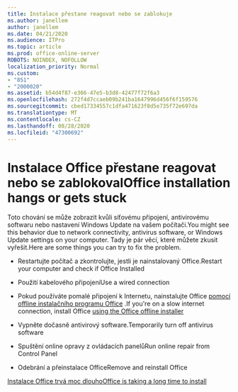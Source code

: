 ```yaml
---
title: Instalace přestane reagovat nebo se zablokuje
ms.author: janellem
author: janellem
ms.date: 04/21/2020
ms.audience: ITPro
ms.topic: article
ms.prod: office-online-server
ROBOTS: NOINDEX, NOFOLLOW
localization_priority: Normal
ms.custom:
- "851"
- "2000020"
ms.assetid: b54d4f87-e366-47e5-b3d8-42477f72f6a3
ms.openlocfilehash: 272f4d7ccaeb09b241ba1647996d456f6f159576
ms.sourcegitcommit: cbed17334557c1dfa471623f8d5e735f72e697da
ms.translationtype: MT
ms.contentlocale: cs-CZ
ms.lasthandoff: 08/28/2020
ms.locfileid: "47300692"
---
```

# <a name="office-installation-hangs-or-gets-stuck"></a><span data-ttu-id="fe8f5-102">Instalace Office přestane reagovat nebo se zablokoval</span><span class="sxs-lookup"><span data-stu-id="fe8f5-102">Office installation hangs or gets stuck</span></span>

<span data-ttu-id="fe8f5-103">Toto chování se může zobrazit kvůli síťovému připojení, antivirovému softwaru nebo nastavení Windows Update na vašem počítači.</span><span class="sxs-lookup"><span data-stu-id="fe8f5-103">You might see this behavior due to network connectivity, antivirus software, or Windows Update settings on your computer.</span></span> <span data-ttu-id="fe8f5-104">Tady je pár věcí, které můžete zkusit vyřešit.</span><span class="sxs-lookup"><span data-stu-id="fe8f5-104">Here are some things you can try to fix the problem.</span></span>
  
- <span data-ttu-id="fe8f5-105">Restartujte počítač a zkontrolujte, jestli je nainstalovaný Office.</span><span class="sxs-lookup"><span data-stu-id="fe8f5-105">Restart your computer and check if Office Installed</span></span>

- <span data-ttu-id="fe8f5-106">Použití kabelového připojení</span><span class="sxs-lookup"><span data-stu-id="fe8f5-106">Use a wired connection</span></span>

- <span data-ttu-id="fe8f5-107">Pokud používáte pomalé připojení k Internetu, nainstalujte Office [pomocí offline instalačního programu Office](https://support.office.com/article/f0a85fe7-118f-41cb-a791-d59cef96ad1c?wt.mc_id=Alchemy_ClientDIA) .</span><span class="sxs-lookup"><span data-stu-id="fe8f5-107">If you're on a slow internet connection, install Office [using the Office offline installer](https://support.office.com/article/f0a85fe7-118f-41cb-a791-d59cef96ad1c?wt.mc_id=Alchemy_ClientDIA)</span></span>

- <span data-ttu-id="fe8f5-108">Vypněte dočasně antivirový software.</span><span class="sxs-lookup"><span data-stu-id="fe8f5-108">Temporarily turn off antivirus software</span></span>

- <span data-ttu-id="fe8f5-109">Spuštění online opravy z ovládacích panelů</span><span class="sxs-lookup"><span data-stu-id="fe8f5-109">Run online repair from Control Panel</span></span>

- <span data-ttu-id="fe8f5-110">Odebrání a přeinstalace Office</span><span class="sxs-lookup"><span data-stu-id="fe8f5-110">Remove and reinstall Office</span></span>

[<span data-ttu-id="fe8f5-111">Instalace Office trvá moc dlouho</span><span class="sxs-lookup"><span data-stu-id="fe8f5-111">Office is taking a long time to install</span></span>](https://support.office.com/article/0f09f357-3fef-42a6-b8aa-cef4c6c44bdf?wt.mc_id=Alchemy_ClientDIA)
  